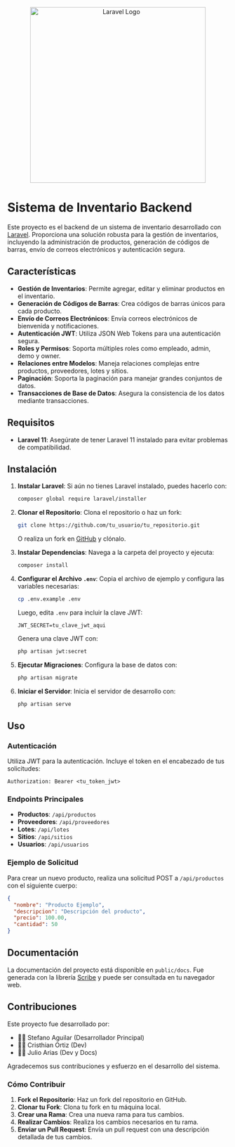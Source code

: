 
<p align="center">
  <a href="https://laravel.com" target="_blank">
    <img src="https://raw.githubusercontent.com/laravel/art/master/logo-lockup/5%20SVG/2%20CMYK/1%20Full%20Color/laravel-logolockup-cmyk-red.svg" width="400" alt="Laravel Logo">
  </a>
</p>

# Sistema de Inventario Backend

Este proyecto es el backend de un sistema de inventario desarrollado con [Laravel](https://laravel.com). Proporciona una solución robusta para la gestión de inventarios, incluyendo la administración de productos, generación de códigos de barras, envío de correos electrónicos y autenticación segura.

## Características

- **Gestión de Inventarios**: Permite agregar, editar y eliminar productos en el inventario.
- **Generación de Códigos de Barras**: Crea códigos de barras únicos para cada producto.
- **Envío de Correos Electrónicos**: Envía correos electrónicos de bienvenida y notificaciones.
- **Autenticación JWT**: Utiliza JSON Web Tokens para una autenticación segura.
- **Roles y Permisos**: Soporta múltiples roles como empleado, admin, demo y owner.
- **Relaciones entre Modelos**: Maneja relaciones complejas entre productos, proveedores, lotes y sitios.
- **Paginación**: Soporta la paginación para manejar grandes conjuntos de datos.
- **Transacciones de Base de Datos**: Asegura la consistencia de los datos mediante transacciones.

## Requisitos

- **Laravel 11**: Asegúrate de tener Laravel 11 instalado para evitar problemas de compatibilidad.

## Instalación

1. **Instalar Laravel**: Si aún no tienes Laravel instalado, puedes hacerlo con:

    ```bash
    composer global require laravel/installer
    ```

2. **Clonar el Repositorio**: Clona el repositorio o haz un fork:

    ```bash
    git clone https://github.com/tu_usuario/tu_repositorio.git
    ```

    O realiza un fork en [GitHub](https://github.com/StefanoIG/APWII/tree/main) y clónalo.

3. **Instalar Dependencias**: Navega a la carpeta del proyecto y ejecuta:

    ```bash
    composer install
    ```

4. **Configurar el Archivo `.env`**: Copia el archivo de ejemplo y configura las variables necesarias:

    ```bash
    cp .env.example .env
    ```

    Luego, edita `.env` para incluir la clave JWT:

    ```plaintext
    JWT_SECRET=tu_clave_jwt_aqui
    ```

    Genera una clave JWT con:

    ```bash
    php artisan jwt:secret
    ```

5. **Ejecutar Migraciones**: Configura la base de datos con:

    ```bash
    php artisan migrate
    ```

6. **Iniciar el Servidor**: Inicia el servidor de desarrollo con:

    ```bash
    php artisan serve
    ```

## Uso

### Autenticación

Utiliza JWT para la autenticación. Incluye el token en el encabezado de tus solicitudes:

```http
Authorization: Bearer <tu_token_jwt>
```

### Endpoints Principales

- **Productos**: `/api/productos`
- **Proveedores**: `/api/proveedores`
- **Lotes**: `/api/lotes`
- **Sitios**: `/api/sitios`
- **Usuarios**: `/api/usuarios`

### Ejemplo de Solicitud

Para crear un nuevo producto, realiza una solicitud POST a `/api/productos` con el siguiente cuerpo:

```json
{
  "nombre": "Producto Ejemplo",
  "descripcion": "Descripción del producto",
  "precio": 100.00,
  "cantidad": 50
}
```

## Documentación

La documentación del proyecto está disponible en `public/docs`. Fue generada con la librería [Scribe](https://scribejs.dev) y puede ser consultada en tu navegador web.

## Contribuciones

Este proyecto fue desarrollado por:

- 🧑‍💻 Stefano Aguilar (Desarrollador Principal)
- 👩‍💻 Cristhian Ortiz (Dev)
- 👨‍💻 Julio Arias     (Dev y Docs)

Agradecemos sus contribuciones y esfuerzo en el desarrollo del sistema.

### Cómo Contribuir

1. **Fork el Repositorio**: Haz un fork del repositorio en GitHub.
2. **Clonar tu Fork**: Clona tu fork en tu máquina local.
3. **Crear una Rama**: Crea una nueva rama para tus cambios.
4. **Realizar Cambios**: Realiza los cambios necesarios en tu rama.
5. **Enviar un Pull Request**: Envía un pull request con una descripción detallada de tus cambios.

